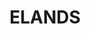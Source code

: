 ---
lastmod: '2025-04-06T06:05:20+00:00'
latitude: -31.770375
layout: suburb
longitude: 152.292395
postcode: '2429'
state: NSW
title: ELANDS
url: /nsw/elands/
---